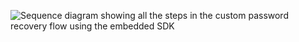 <div class="common-image-format">

![Sequence diagram showing all the steps in the custom password recovery flow using the embedded SDK](/img/advanced-use-cases/dotnet-custom-pwd-recovery-custom-sdk-summary.png "Custom Password Recovery With SDK Flow Diagram")

</div>
